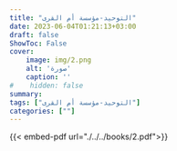 ```yaml
---
title: "التوحيد-مؤسسة أم القرى"
date: 2023-06-04T01:21:13+03:00
draft: false
ShowToc: False
cover:
    image: img/2.png
    alt: 'صورة'
    caption: ''
#    hidden: false
summary: 
tags: ["التوحيد-مؤسسة أم القرى"]
categories: [""]
---
```

{{< embed-pdf url="./../../books/2.pdf">}} 
